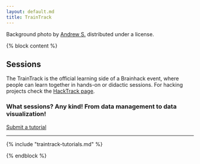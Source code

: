 ```yaml
---
layout: default.md
title: TrainTrack
---
```

<!-- Added floating credits for background photo -->
<div class="photo-credits">
  Background photo by
  <a href="https://flic.kr/p/oLztbu" target="_blank" rel="noopener">Andrew S.</a>
  distributed under a
  <a href="https://creativecommons.org/licenses/by-sa/2.0/" target="_blank" rel="noopener"><i class="fab fa-creative-commons"></i><i class="fa-brands fa-creative-commons-by"></i><i class="fa-brands fa-creative-commons-sa"></i></a>
  license.
</div>

<!-- set background image -->
<style>
  body {
    background: url('../_img/background_imgs/brisbane_4.jpg') no-repeat center center/cover;
  }
</style>

<section class="content">

{% block content %}

# Sessions

The TrainTrack is the official learning side of a Brainhack event, where people can learn together in hands-on or didactic sessions.
For hacking projects check the [HackTrack page](/hacktrack).

### What sessions? Any kind! From data management to data visualization!

<div class="submit-projects-container">
  <a class="submit-projects-button" href="https://github.com/ohbm/hackathon2025/issues/new?assignees=bhvieira&labels=TrainTrack+Tutorial&projects=&template=brainhack-traintrack-project.yml&title=%3CMy+Project+Name%3E">
    Submit a tutorial
  </a>
</div>

---

{% include "traintrack-tutorials.md" %}

{% endblock %}

</section>